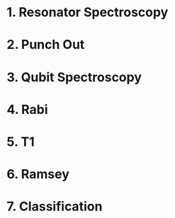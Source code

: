 # 1. Resonator Spectroscopy
# 2. Punch Out
# 3. Qubit Spectroscopy
# 4. Rabi
# 5. T1
# 6. Ramsey
# 7. Classification